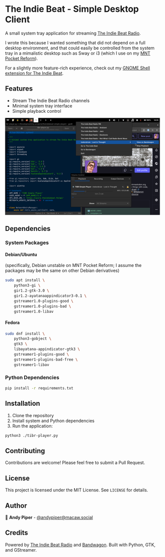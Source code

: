 # The Indie Beat - Simple Desktop Client

A small system tray application for streaming [The Indie Beat Radio](https://theindiebeat.fm).

I wrote this because I wanted something that did not depend on a full desktop environment, and that could easily be controlled from the system tray in a mimalistic desktop such as Sway or i3 (which I use on my [MNT Pocket Reform](https://shop.mntre.com/products/mnt-pocket-reform)).

For a slightly more feature-rich experience, check out my [GNOME Shell extension for The Indie Beat](https://extensions.gnome.org/extension/7822/the-indie-beat-fediverse-radio/).

## Features

- Stream The Indie Beat Radio channels
- Minimal system tray interface
- Simple playback control

![app running on Sway](screenshots/pocket-reform.png)

## Dependencies

### System Packages

#### Debian/Ubuntu

(specifically, Debian unstable on MNT Pocket Reform; I assume the packages may be the same on other Debian derivatives)

```bash
sudo apt install \
    python3-gi \
    gir1.2-gtk-3.0 \
    gir1.2-ayatanaappindicator3-0.1 \
    gstreamer1.0-plugins-good \
    gstreamer1.0-plugins-bad \
    gstreamer1.0-libav
```

#### Fedora

```bash
sudo dnf install \
    python3-gobject \
    gtk3 \
    libayatana-appindicator-gtk3 \
    gstreamer1-plugins-good \
    gstreamer1-plugins-bad-free \
    gstreamer1-libav
```

### Python Dependencies

```bash
pip install -r requirements.txt
```

## Installation

1. Clone the repository
2. Install system and Python dependencies
3. Run the application:

```bash
python3 ./tibr-player.py
```

## Contributing

Contributions are welcome! Please feel free to submit a Pull Request.

## License

This project is licensed under the MIT License. See `LICENSE` for details.

## Author

👤 **Andy Piper** - [@andypiper@macaw.social](https://macaw.social/@andypiper)

## Credits

Powered by [The Indie Beat Radio](https://theindiebeat.fm) and [Bandwagon](https://bandwagon.fm/). Built with Python, GTK, and GStreamer.
